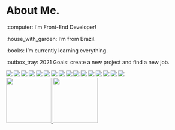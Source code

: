 <div>
  <h1>About Me.</h1>
  <p>:computer: I'm Front-End Developer!<p>
  <p>:house_with_garden: I’m from Brazil.<p>
  <p>:books: I’m currently learning everything.<p>
  <p>:outbox_tray: 2021 Goals: create a new project and find a new job.<p>
  
  <div>
    <img src="https://cdn.jsdelivr.net/gh/devicons/devicon/icons/babel/babel-original.svg" />
    <img src="https://cdn.jsdelivr.net/gh/devicons/devicon/icons/bootstrap/bootstrap-original.svg" />
    <img src="https://cdn.jsdelivr.net/gh/devicons/devicon/icons/html5/html5-original.svg" />
    <img src="https://cdn.jsdelivr.net/gh/devicons/devicon/icons/css3/css3-original.svg" />
    <img src="https://cdn.jsdelivr.net/gh/devicons/devicon/icons/figma/figma-original.svg" />
    <img src="https://cdn.jsdelivr.net/gh/devicons/devicon/icons/flutter/flutter-original.svg" />
    <img src="https://cdn.jsdelivr.net/gh/devicons/devicon/icons/github/github-original-wordmark.svg" />
    <img src="https://cdn.jsdelivr.net/gh/devicons/devicon/icons/illustrator/illustrator-plain.svg" />
    <img src="https://cdn.jsdelivr.net/gh/devicons/devicon/icons/photoshop/photoshop-plain.svg" />
    <img src="https://cdn.jsdelivr.net/gh/devicons/devicon/icons/java/java-original-wordmark.svg" />
    <img src="https://cdn.jsdelivr.net/gh/devicons/devicon/icons/spring/spring-original-wordmark.svg" />
    <img src="https://cdn.jsdelivr.net/gh/devicons/devicon/icons/javascript/javascript-original.svg" />
    <img src="https://cdn.jsdelivr.net/gh/devicons/devicon/icons/react/react-original-wordmark.svg" />
    <img src="https://cdn.jsdelivr.net/gh/devicons/devicon/icons/typescript/typescript-original.svg" />
    <img src="https://cdn.jsdelivr.net/gh/devicons/devicon/icons/sass/sass-original.svg" />
    <img src="https://cdn.jsdelivr.net/gh/devicons/devicon/icons/visualstudio/visualstudio-plain.svg" />
  <div/>
</div>
  
<div>
  <a href="https://github.com/mateusfranca97">
  <img height="120em" src="https://github-readme-stats.vercel.app/api?username=mateusfranca97&show_icons=true&theme=dark&include_all_commits=true&count_private=true"/>
  <img height="120em" src="https://github-readme-stats.vercel.app/api/top-langs/?username=mateusfranca97&layout=compact&langs_count=7&theme=dark"/>
</div>
  
